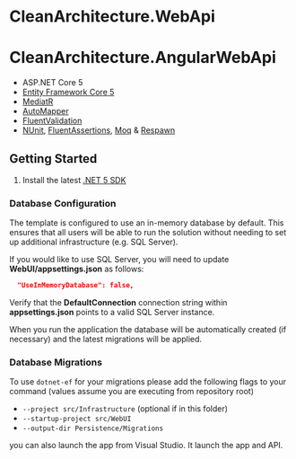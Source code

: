# CleanArchitecture.WebApi


# CleanArchitecture.AngularWebApi

* ASP.NET Core 5
* [Entity Framework Core 5](https://docs.microsoft.com/en-us/ef/core/)
* [MediatR](https://github.com/jbogard/MediatR)
* [AutoMapper](https://automapper.org/)
* [FluentValidation](https://fluentvalidation.net/)
* [NUnit](https://nunit.org/), [FluentAssertions](https://fluentassertions.com/), [Moq](https://github.com/moq) & [Respawn](https://github.com/jbogard/Respawn)

## Getting Started

1. Install the latest [.NET 5 SDK](https://dotnet.microsoft.com/download/dotnet/5.0)


### Database Configuration

The template is configured to use an in-memory database by default. This ensures that all users will be able to run the solution without needing to set up additional infrastructure (e.g. SQL Server).

If you would like to use SQL Server, you will need to update **WebUI/appsettings.json** as follows:

```json
  "UseInMemoryDatabase": false,
```

Verify that the **DefaultConnection** connection string within **appsettings.json** points to a valid SQL Server instance. 

When you run the application the database will be automatically created (if necessary) and the latest migrations will be applied.

### Database Migrations

To use `dotnet-ef` for your migrations please add the following flags to your command (values assume you are executing from repository root)

* `--project src/Infrastructure` (optional if in this folder)
* `--startup-project src/WebUI`
* `--output-dir Persistence/Migrations`



you can also launch the app from Visual Studio. It  launch the app and API.
